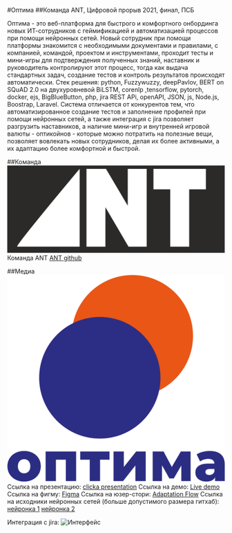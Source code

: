 #Оптима
##Команда ANT, Цифровой прорыв 2021, финал, ПСБ

Оптима - это веб-платформа для быстрого и комфортного онбординга новых ИТ-сотрудников с геймификацией и автоматизацией процессов при помощи нейронных сетей. Новый сотрудник при помощи платформы знакомится с необходимыми документами и правилами, с компанией, командой, проектом и инструментами, проходит тесты и мини-игры для подтверждения полученных знаний, наставник и руководитель контролируют этот процесс, тогда как выдача стандартных задач, создание тестов и контроль результатов происходят автоматически.
Стек решения: python, Fuzzywuzzy, deepPavlov, BERT on SQuAD 2.0 на двухуровневой BiLSTM, corenlp ,tensorflow, pytorch, docker, ejs, BigBlueButton, php, jira REST APi, openAPI, JSON, js, Node.js, Boostrap, Laravel.
Система отличается от конкурентов тем, что автоматизированное создание тестов и заполнение профилей при помощи нейронных сетей, а также интеграция с jira позволяет разгрузить наставников, а наличие мини-игр и внутренней игровой валюты - оптикойнов - которые можно потратить на полезные вещи, позволяет вовлекать новых сотрудников, делая их более активными, а их адаптацию более комфортной и быстрой.


##Команда
![Логотип_ANT](/media/logo_ant.png)
Команда ANT [ANT github](https://github.com/ATNtech)

##Медиа
![Логотип](/media/optima_sq.png)
Ссылка на презентацию: [clicka presentation](https://www.canva.com/design/DAExfTlpr8k/kTeKoFr087YUX34tr8vgcA/view?utm_content=DAExfTlpr8k&utm_campaign=designshare&utm_medium=link&utm_source=publishsharelink)
Ссылка на демо: [Live demo](https://psb.sanchozzz.beget.tech/)
Ссылка на фигму: [Figma](https://www.figma.com/proto/4p8OKZndHU3p1AuzWdd1VD/%D0%9E%D0%BF%D1%82%D0%B8%D0%BC%D0%B0?page-id=0%3A1&node-id=105%3A940&starting-point-node-id=105%3A940&scaling=scale-down-width)
Ссылка на юзер-стори: 
[Adaptation Flow](https://disk.yandex.ru/i/xfThdThbqCDEEg)
Ссылка на исходники нейронных сетей (больше допустимого размера гитхаб):
[нейронка 1](https://mega.nz/folder/NlggkS5R#1FaCjfgYDKERq8rvLmg74g)
[нейронка 2](https://mega.nz/folder/FxxEWKBA#HfxowzMN8e60EV6iWzdBEg)

Интеграция с jira:
![Интерфейс](/media/Screencast_Kanban.gif)
